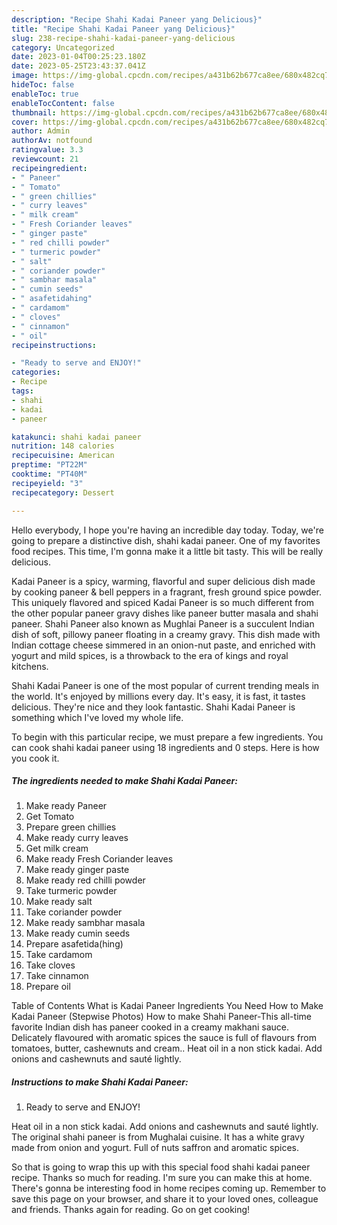 ```yaml
---
description: "Recipe Shahi Kadai Paneer yang Delicious}"
title: "Recipe Shahi Kadai Paneer yang Delicious}"
slug: 238-recipe-shahi-kadai-paneer-yang-delicious
category: Uncategorized
date: 2023-01-04T00:25:23.180Z
date: 2023-05-25T23:43:37.041Z
image: https://img-global.cpcdn.com/recipes/a431b62b677ca8ee/680x482cq70/shahi-kadai-paneer-recipe-main-photo.jpg
hideToc: false
enableToc: true
enableTocContent: false
thumbnail: https://img-global.cpcdn.com/recipes/a431b62b677ca8ee/680x482cq70/shahi-kadai-paneer-recipe-main-photo.jpg
cover: https://img-global.cpcdn.com/recipes/a431b62b677ca8ee/680x482cq70/shahi-kadai-paneer-recipe-main-photo.jpg
author: Admin
authorAv: notfound
ratingvalue: 3.3
reviewcount: 21
recipeingredient:
- " Paneer"
- " Tomato"
- " green chillies"
- " curry leaves"
- " milk cream"
- " Fresh Coriander leaves"
- " ginger paste"
- " red chilli powder"
- " turmeric powder"
- " salt"
- " coriander powder"
- " sambhar masala"
- " cumin seeds"
- " asafetidahing"
- " cardamom"
- " cloves"
- " cinnamon"
- " oil"
recipeinstructions:

- "Ready to serve and ENJOY!"
categories:
- Recipe
tags:
- shahi
- kadai
- paneer

katakunci: shahi kadai paneer 
nutrition: 148 calories
recipecuisine: American
preptime: "PT22M"
cooktime: "PT40M"
recipeyield: "3"
recipecategory: Dessert

---
```



Hello everybody, I hope you're having an incredible day today. Today, we're going to prepare a distinctive dish, shahi kadai paneer. One of my favorites food recipes. This time, I'm gonna make it a little bit tasty. This will be really delicious.

Kadai Paneer is a spicy, warming, flavorful and super delicious dish made by cooking paneer &amp; bell peppers in a fragrant, fresh ground spice powder. This uniquely flavored and spiced Kadai Paneer is so much different from the other popular paneer gravy dishes like paneer butter masala and shahi paneer. Shahi Paneer also known as Mughlai Paneer is a succulent Indian dish of soft, pillowy paneer floating in a creamy gravy. This dish made with Indian cottage cheese simmered in an onion-nut paste, and enriched with yogurt and mild spices, is a throwback to the era of kings and royal kitchens.

Shahi Kadai Paneer is one of the most popular of current trending meals in the world. It's enjoyed by millions every day. It's easy, it is fast, it tastes delicious. They're nice and they look fantastic. Shahi Kadai Paneer is something which I've loved my whole life.


To begin with this particular recipe, we must prepare a few ingredients. You can cook shahi kadai paneer using 18 ingredients and 0 steps. Here is how you cook it.

<!--inarticleads1-->

##### The ingredients needed to make Shahi Kadai Paneer:

1. Make ready  Paneer
1. Get  Tomato
1. Prepare  green chillies
1. Make ready  curry leaves
1. Get  milk cream
1. Make ready  Fresh Coriander leaves
1. Make ready  ginger paste
1. Make ready  red chilli powder
1. Take  turmeric powder
1. Make ready  salt
1. Take  coriander powder
1. Make ready  sambhar masala
1. Make ready  cumin seeds
1. Prepare  asafetida(hing)
1. Take  cardamom
1. Take  cloves
1. Take  cinnamon
1. Prepare  oil


Table of Contents What is Kadai Paneer Ingredients You Need How to Make Kadai Paneer (Stepwise Photos) How to make Shahi Paneer-This all-time favorite Indian dish has paneer cooked in a creamy makhani sauce. Delicately flavoured with aromatic spices the sauce is full of flavours from tomatoes, butter, cashewnuts and cream.. Heat oil in a non stick kadai. Add onions and cashewnuts and sauté lightly. 

<!--inarticleads2-->

##### Instructions to make Shahi Kadai Paneer:


1. Ready to serve and ENJOY!

Heat oil in a non stick kadai. Add onions and cashewnuts and sauté lightly. The original shahi paneer is from Mughalai cuisine. It has a white gravy made from onion and yogurt. Full of nuts saffron and aromatic spices. 

So that is going to wrap this up with this special food shahi kadai paneer recipe. Thanks so much for reading. I'm sure you can make this at home. There's gonna be interesting food in home recipes coming up. Remember to save this page on your browser, and share it to your loved ones, colleague and friends. Thanks again for reading. Go on get cooking!
